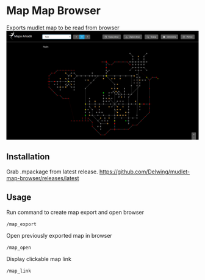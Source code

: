 # Map Map Browser

Exports mudlet map to be read from browser
![Screenshot](https://raw.githubusercontent.com/Delwing/mudlet-map-reader/media/screenshot.jpg)

## Installation

Grab .mpackage from latest release.
https://github.com/Delwing/mudlet-map-browser/releases/latest

## Usage

Run command to create map export and open browser
```
/map_export
```

Open previously exported map in browser
```
/map_open
```

Display clickable map link
```
/map_link
```
